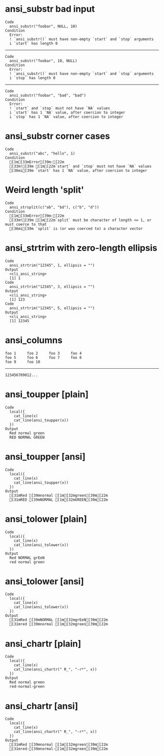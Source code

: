 # ansi_substr bad input

    Code
      ansi_substr("foobar", NULL, 10)
    Condition
      Error:
      ! `ansi_substr()` must have non-empty `start` and `stop` arguments
      i `start` has length 0

---

    Code
      ansi_substr("foobar", 10, NULL)
    Condition
      Error:
      ! `ansi_substr()` must have non-empty `start` and `stop` arguments
      i `stop` has length 0

---

    Code
      ansi_substr("foobar", "bad", "bad")
    Condition
      Error:
      ! `start` and `stop` must not have `NA` values
      i `start` has 1 `NA` value, after coercion to integer
      i `stop` has 1 `NA` value, after coercion to integer

# ansi_substr corner cases

    Code
      ansi_substr("abc", "hello", 1)
    Condition
      [1m[33mError[39m:[22m
      [33m![39m [1m[22m`start` and `stop` must not have `NA` values
      [36mi[39m `start` has 1 `NA` value, after coercion to integer

# Weird length 'split'

    Code
      ansi_strsplit(c("ab", "bd"), c("b", "d"))
    Condition
      [1m[33mError[39m:[22m
      [33m![39m [1m[22m`split` must be character of length <= 1, or must coerce to that
      [36mi[39m `split` is (or was coerced to) a character vector

# ansi_strtrim with zero-length ellipsis

    Code
      ansi_strtrim("12345", 1, ellipsis = "")
    Output
      <cli_ansi_string>
      [1] 1
    Code
      ansi_strtrim("12345", 3, ellipsis = "")
    Output
      <cli_ansi_string>
      [1] 123
    Code
      ansi_strtrim("12345", 5, ellipsis = "")
    Output
      <cli_ansi_string>
      [1] 12345

# ansi_columns

    foo 1     foo 2     foo 3     foo 4     
    foo 5     foo 6     foo 7     foo 8     
    foo 9     foo 10                        

---

    123456789012...

# ansi_toupper [plain]

    Code
      local({
        cat_line(x)
        cat_line(ansi_toupper(x))
      })
    Output
      Red normal green
      RED NORMAL GREEN

# ansi_toupper [ansi]

    Code
      local({
        cat_line(x)
        cat_line(ansi_toupper(x))
      })
    Output
      [31mRed [39mnormal [1m[32mgreen[39m[22m
      [31mRED [39mNORMAL [1m[32mGREEN[39m[22m

# ansi_tolower [plain]

    Code
      local({
        cat_line(x)
        cat_line(ansi_tolower(x))
      })
    Output
      Red NORMAL grEeN
      red normal green

# ansi_tolower [ansi]

    Code
      local({
        cat_line(x)
        cat_line(ansi_tolower(x))
      })
    Output
      [31mRed [39mNORMAL [1m[32mgrEeN[39m[22m
      [31mred [39mnormal [1m[32mgreen[39m[22m

# ansi_chartr [plain]

    Code
      local({
        cat_line(x)
        cat_line(ansi_chartr(" R_", "-r*", x))
      })
    Output
      Red normal green
      red-normal-green

# ansi_chartr [ansi]

    Code
      local({
        cat_line(x)
        cat_line(ansi_chartr(" R_", "-r*", x))
      })
    Output
      [31mRed [39mnormal [1m[32mgreen[39m[22m
      [31mred-[39mnormal-[1m[32mgreen[39m[22m

